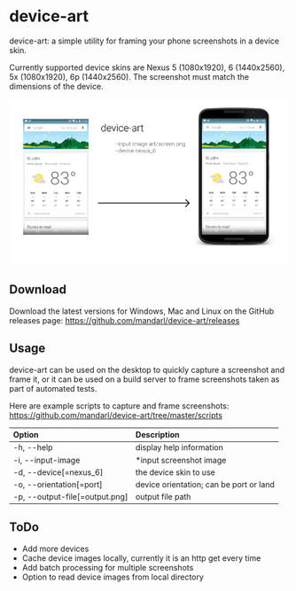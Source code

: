 # device-art
device-art: a simple utility for framing your phone screenshots in a device skin.

Currently supported device skins are Nexus 5 (1080x1920), 6 (1440x2560), 5x (1080x1920), 6p (1440x2560).
The screenshot must match the dimensions of the device.

![enter image description here](https://raw.githubusercontent.com/mandarl/device-art/master/art/screenshot.jpg)

## Download
Download the latest versions for Windows, Mac and Linux on the GitHub releases page:
https://github.com/mandarl/device-art/releases

## Usage
device-art can be used on the desktop to quickly capture a screenshot and frame it, or it can be used on a build server to frame screenshots taken as part of automated tests.

Here are example scripts to capture and frame screenshots: https://github.com/mandarl/device-art/tree/master/scripts


Option | Description |
:--- | :--- |
-h, --help | display help information |
-i, --input-image | *input screenshot image |
-d, --device[=nexus_6] | the device skin to use |
-o, --orientation[=port] | device orientation; can be port or land |
-p, --output-file[=output.png] | output file path |


## ToDo
- Add more devices
- Cache device images locally, currently it is an http get every time
- Add batch processing for multiple screenshots
- Option to read device images from local directory 
